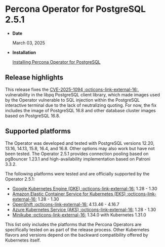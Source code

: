 # Percona Operator for PostgreSQL 2.5.1

* **Date**

    March 03, 2025

* **Installation**

    [Installing Percona Operator for PostgreSQL](../System-Requirements.md#installation-guidelines) 


## Release highlights


This release fixes the [CVE-2025-1094 :octicons-link-external-16:](https://www.postgresql.org/support/security/CVE-2025-1094/), vulnerability in the libpq PostgreSQL client library, which made images used by the Operator vulnerable to SQL injection within the PostgreSQL interactive terminal due to the lack of neutralizing quoting. For now, the fix includes the image of PostgreSQL 16.8  and other database cluster images based on PostgreSQL 16.8.

## Supported platforms

The Operator was developed and tested with PostgreSQL versions 12.20, 13.16, 14.13, 15.8, 16.4, and 16.8. Other options may also work but have not been tested. The Operator 2.5.1 provides connection pooling based on pgBouncer 1.23.1 and high-availability implementation based on Patroni 3.3.2.

The following platforms were tested and are officially supported by the Operator 2.5.1:

* [Google Kubernetes Engine (GKE) :octicons-link-external-16:](https://cloud.google.com/kubernetes-engine) 1.28 - 1.30
* [Amazon Elastic Container Service for Kubernetes (EKS) :octicons-link-external-16:](https://aws.amazon.com) 1.28 - 1.30
* [OpenShift :octicons-link-external-16:](https://www.redhat.com/en/technologies/cloud-computing/openshift) 4.13.46 - 4.16.7
* [Azure Kubernetes Service (AKS) :octicons-link-external-16:](https://azure.microsoft.com/en-us/services/kubernetes-service/) 1.28 - 1.30
* [Minikube :octicons-link-external-16:](https://github.com/kubernetes/minikube) 1.34.0 with Kubernetes 1.31.0

This list only includes the platforms that the Percona Operators are specifically tested on as part of the release process. Other Kubernetes flavors and versions depend on the backward compatibility offered by Kubernetes itself.
